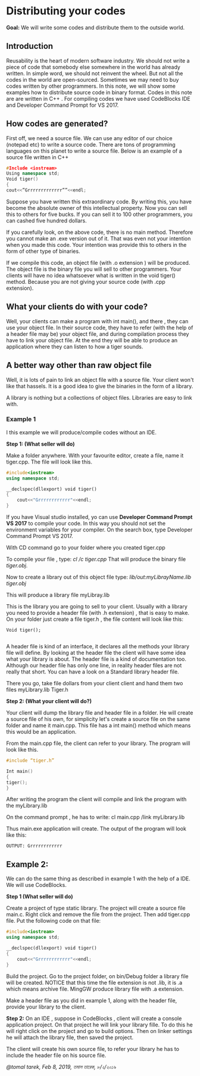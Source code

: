 # Distributing your codes

**Goal:**
We will write some codes and distribute them to the outside world. 


## Introduction
Reusability is the heart of modern software industry. We should not write a piece of code that somebody else somewhere in the world has already written. In simple word, we should not reinvent the wheel. 
But not all the codes in the world are open-sourced. Sometimes we may need to buy codes written by other programmers. 
In this note, we will show some examples how to distribute source code in binary format. Codes in this note are are written in C++ . For compiling codes we have used CodeBlocks IDE and Developer Command Prompt for VS 2017. 


## How codes are generated?
First off, we need a source file. We can use any editor of our choice (notepad etc) to write a source code. There are tons of programming languages on this planet to write a source file. Below is an example of a source file written in C++ 

```C++
#Include <iostream>
Using namespace std; 
Void tiger()
{
cout<<”Grrrrrrrrrrrrr””<<endl; 
```

Suppose you have written this extraordinary code. By writing this, you have become the  absolute owner of this intellectual property. Now you can sell this to others for five bucks. If you can sell it to 100 other programmers, you can cashed five hundred dollars. 

If you carefully look, on the above code, there is no main method. Therefore you cannot make an .exe version out of it. That was even not your intention when you made this code. Your intention was provide this to others in the form of other type of binaries. 

If we compile this code, an object file (with .o extension ) will be produced. The object file is the binary file you will sell to other programmers. Your clients will have no idea whatsoever what is written in the void tiger() method. Because you are not giving your source code (with .cpp extension). 

## What your clients do with your code?
Well, your clients can make a program with int main(), and there , they can use your object file. In their source code, they have to refer (with the help of a header file may be) your object file, and during compilation process they have to link your object file. At the end they will be able to produce an application where they can listen to how a tiger sounds. 


## A better way other than raw object file
Well, it is lots of pain to link an object file with a source file. Your client won't like that hassels. It is a good idea to give the binaries in the form of a library. 

A library is nothing but a collections of object files. Libraries are easy to link with. 

### Example 1
I this example we will produce/compile codes without an IDE. 

**Step 1: (What seller will do)**

Make a folder anywhere. 
With your favourite editor, create a file, name it tiger.cpp. The file will look like this. 

```C++
#include<iostream>
using namespace std;

__declspec(dllexport) void tiger()
{
    cout<<"Grrrrrrrrrrrr"<<endl;
}

```
If you have Visual studio installed, yo can use **Developer Command Prompt VS 2017** to compile your code. In this way you should not set the environment variables for your compiler. On the search box, type Developer Command Prompt VS 2017. 

With CD command go to your folder where you created tiger.cpp 

To compile your file , type: *cl /c tiger.cpp* 
That will produce the binary file *tiger.obj.*

Now to create a library out of this object file type: *lib/out:myLibrayName.lib tiger.obj* 

This will produce a library file myLibray.lib 


This is the library you are going to sell to your client. Usually with a library you need to provide a header file (with .h extension) , that is easy to make. On your folder just create a file tiger.h , the file content will look like this: 

```
Void tiger();


```

A header file is kind of an interface, it declares all the methods your library file will define. By looking at the header file the client will have some idea what your library is about. The header file is a kind of documentation too. Although our header file has only one line, in reality header files are not really that short. You can have a look on a Standard library header file. 

There you go, take file dollars from your client client and hand them two files
myLibrary.lib
Tiger.h 


**Step 2: (What your client will do?)**

Your client will dump the library file and header file in a folder. He will create a source  file of his own, for simplicity let's create a source file on the same folder and name it main.cpp. This file has a int main() method which means this would be an application. 

From the main.cpp file, the client can refer to your library. The program will look like this. 

```C++
#include “tiger.h” 

Int main()
{
tiger();
}
```


After writing the program the client will compile and link the program with the myLibrary.lib 

On the command prompt , he has to write: cl main.cpp /link myLibrary.lib

Thus main.exe application will create. 
The output of the program will look like this: 
```
OUTPUT: Grrrrrrrrrrrr
```

## Example 2: 
We can do the same thing as described in example 1 with the help of a IDE. We will use CodeBlocks. 

**Step 1 (What seller will do)** 

Create a project of type static library. 
The project will create a source file main.c. Right click and remove the file from the project. Then add tiger.cpp file. Put the following code on that file: 


```C++
#include<iostream>
using namespace std;

__declspec(dllexport) void tiger()
{
    cout<<"Grrrrrrrrrrrr"<<endl;
}
```

Build the project. Go to the project folder, on bin/Debug folder a library file will be created. NOTICE that this time the file extension is not .lib, it is .a which means archive file. MingGW produce library file with .a extension. 

Make a header file  as you did in example 1, along with the header file, provide your library to the client. 

**Step 2:**
On an IDE , suppose in CodeBlocks , client will create a console application project. On that project he will link your library fille. To do this he will right click on the project and go to build options. Then on linker settings he will attach the library file, then saved the project. 

The client will create his own source file, to refer your library he has to include the header file on his source file. 



*@tomal tarek, Feb 8, 2019, তমাল তারেক, ৮/২/২০১৯*
